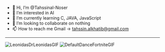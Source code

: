 - 👋 Hi, I’m @Tahssinal-Noser
- 👀 I’m interested in AI
- 🌱 I’m currently learning C, JAVA, JavaScript
- 💞️ I’m looking to collaborate on nothing
- 📫 How to reach me Gmail -> tahssin.alkhatib@gmail.com
---
 ![LeonidasDrLeonidasGIF](https://github.com/Tahssinal-Noser/Tahssinal-Noser/assets/143715323/90c7868a-c42c-4198-9a45-76e006fa5777)
![DefaultDanceFortniteGIF](https://github.com/Tahssinal-Noser/Tahssinal-Noser/assets/143715323/dd763b75-80cc-4c4b-91e0-effb9f1e5ffb)

